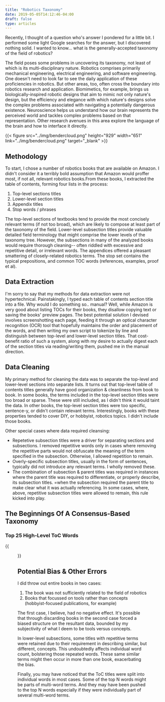 ```yaml
---
title: "Robotics Taxonomy"
date: 2019-05-05T14:12:46-04:00
draft: false
type: articles
---
```


Recently, I thought of a question who's answer I pondered for a little bit. I performed some light Google searches for the answer, but I discovered nothing solid. I wanted to know... what is the generally-accepted taxonomy of the field of robotics?

The field poses some problems in uncovering its taxonomy, not least of which is its multi-disciplinary nature. Robotics comprises primarily mechanical engineering, electrical engineering, and software engineering. One doesn't need to look far to see the daily application of these proficiencies in robotics. But other areas, too, often cross the boundary into robotics research and application. Biomimetics, for example, brings us biologically-inspired robotic designs that aim to mimic not only nature's design, but the efficiency and elegance with which nature's designs solve the complex problems associated with navigating a potentially dangerous existence. Neuroscience helps us understand how our brain represents the perceived world and tackles complex problems based on that representation. Other research avenues in this area explore the language of the brain and how to interface it directly.

{{< figure src="../img/bendercloud.png" height="929" width="651" link="../img/bendercloud.png" target="_blank" >}}

## Methodology
To start, I chose a number of robotics books that are available on Amazon. I didn't consider it a terribly bold assumption that Amazon would proffer most, if not all, relevant robotics books.From these books, I extracted the table of contents, forming four lists in the process:

1. Top-level sections titles
1. Lower-level section titles
1. Appendix titles
1. Stop words / phrases

The top-level sections of textbooks tend to provide the most concisely relevant terms (if not too broad), which are likely to compose at least part of the taxonomy of the field. Lower-level subsection titles provide valuable detailed field terminology that might comprise the lower levels of the taxonomy tree. However, the subsections in many of the analyzed books would require thorough cleaning-- often  riddled with excessive and repetitive detail, or irrelevant words. The appendices offered a pleasant smattering of closely-related robotics terms. The stop set contains the typical prepositions, and common TOC words (references, examples, proof et al).

## Data Extraction
I'm sorry to say that my methods for data extraction were not hypertechnical. Painstakingly, I typed each table of contents section title into a file. Why would I do something so.. manual? Well, while Amazon is very good about listing TOCs for their books, they disallow copying text or saving the books' preview pages. The best potential solution I devised involves screenshotting each page, feeding it through an optical character recognition (OCR) tool that hopefully maintains the order and placement of the words, and then writing my own script to tokenize by line and distinguish between top-level and lower-level section titles. That cost-benefit ratio of such a system, along with my desire to actually digest each of the section titles via reading/writing them, pushed me in the manual direction. 

## Data Cleaning
My primary method for cleaning the data was to separate the top-level and lower-level sections into separate lists. It turns out that top-level table of contents titles generally have good organization & cleanliness from book to book. In some books, the terms included in the top-level section titles were too broad or sparse. These were still included, as I didn't think it would taint the data. In other books, the top-level section titles were too specific, sentence-y, or didn't contain relevant terms. Interestingly, books with these properties tended to cover DIY, or hobbyist, robotics topics. I didn't include those books. 

Other special cases where data required cleansing:
* Repetetive subsection titles were a driver for separating sections and subsections. I removed repetitive words only in cases where removing the repetitive parts would not obfuscate the meaning of the term specified in the subsection. Otherwise, I allowed repetition to remain.
* Overly-specific subsection titles, usually in the form of sentences, typically did not introduce any relevant terms. I wholly removed these.
* The combination of subsection & parent titles was required in instances where the parent title was required to differentiate, or properly describe, its subsection titles.
=when the subsection required the parent title to make clear what it was actually referencing. In some cases, where, above, repetitive subsection titles were allowed to remain, this rule kicked into play.

## The Beginnings Of A Consensus-Based Taxonomy
### Top 25 High-Level ToC Words
{{<figure src="../img/topwords_25_transparent.png" height="600" >}}

## Potential Bias & Other Errors
I did throw out entire books in two cases:

1. The book was not sufficiently related to the field of robotics
1. Books that focussed on tools rather than concepts (hobbyist-focused publications, for example)

The first case, I believe, had no negative effect. It's possible that through discarding books in the second case forced a biased structure on the resultant data, bounded by my subjectivity of what I deem to be tools versus concepts. 

In lower-level subsections, some titles with repetitive terms were retained due to their requirement in describing similar, but different, concepts. This undoubtedly affects individual word count, bolstering those repeated words. These same similar terms might then occur in more than one book, exacerbating the bias. 

Finally, you may have noticed that the ToC titles were split into individual words in most cases. Some of the top N words might be parts of multi-word terms. And they may have been pushed to the top N words especially if they were individually part of several multi-word terms. 
